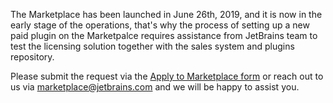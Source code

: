 [//]: # (title: 1. Submit a request to sell plugins at the Marketplace)

The Marketplace has been launched in June 26th, 2019, and it is now in the early stage of the operations, that's why the process of setting up a new paid plugin on the Marketpalce requires assistance from JetBrains team to test the licensing solution together with the sales system and plugins repository.

Please submit the request via the [Apply to Marketplace form](https://plugins.jetbrains.com/marketplace/) or reach out to us via [marketplace@jetbrains.com](mailto:marketplace@jetbrains.com) and we will be happy to assist you.